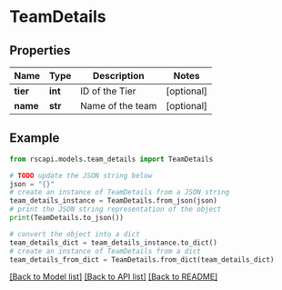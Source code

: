 # TeamDetails


## Properties

Name | Type | Description | Notes
------------ | ------------- | ------------- | -------------
**tier** | **int** | ID of the Tier | [optional] 
**name** | **str** | Name of the team | [optional] 

## Example

```python
from rscapi.models.team_details import TeamDetails

# TODO update the JSON string below
json = "{}"
# create an instance of TeamDetails from a JSON string
team_details_instance = TeamDetails.from_json(json)
# print the JSON string representation of the object
print(TeamDetails.to_json())

# convert the object into a dict
team_details_dict = team_details_instance.to_dict()
# create an instance of TeamDetails from a dict
team_details_from_dict = TeamDetails.from_dict(team_details_dict)
```
[[Back to Model list]](../README.md#documentation-for-models) [[Back to API list]](../README.md#documentation-for-api-endpoints) [[Back to README]](../README.md)


